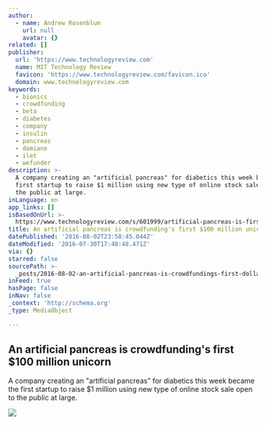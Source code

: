 ```yaml
---
author:
  - name: Andrew Rosenblum
    url: null
    avatar: {}
related: []
publisher:
  url: 'https://www.technologyreview.com'
  name: MIT Technology Review
  favicon: 'https://www.technologyreview.com/favicon.ico'
  domain: www.technologyreview.com
keywords:
  - bionics
  - crowdfunding
  - beta
  - diabetes
  - company
  - insulin
  - pancreas
  - damiano
  - ilet
  - wefunder
description: >-
  A company creating an "artificial pancreas" for diabetics this week became the
  first startup to raise $1 million using new type of online stock sale open to
  the public at large.
inLanguage: en
app_links: []
isBasedOnUrl: >-
  https://www.technologyreview.com/s/601999/artificial-pancreas-is-first-to-raise-1-million-under-new-crowdfunding-rules/?set=602032&utm_campaign=socialflow&utm_source=facebook&utm_medium=post
title: An artificial pancreas is crowdfunding's first $100 million unicorn
datePublished: '2016-08-02T23:58:45.044Z'
dateModified: '2016-07-30T17:48:48.471Z'
via: {}
starred: false
sourcePath: >-
  _posts/2016-08-02-an-artificial-pancreas-is-crowdfundings-first-dollar100-million.md
inFeed: true
hasPage: false
inNav: false
_context: 'http://schema.org'
_type: MediaObject

---
```

<article style=""><h1>An artificial pancreas is crowdfunding's first $100 million unicorn</h1><p>A company creating an "artificial pancreas" for diabetics this week became the first startup to raise $1 million using new type of online stock sale open to the public at large.</p><img src="http://d267cvn3rvuq91.cloudfront.net/i/images/iletx2760.jpg?cx=0&amp;cy=474&amp;cw=2760&amp;ch=1552&amp;sw=1200" /></article>